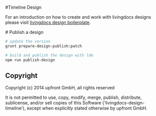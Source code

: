
#Timeline Design

For an introduction on how to create and work with livingdocs designs please visit [livingdocs design boilerplate](https://github.com/upfrontIO/livingdocs-design-boilerplate).


# Publish a design

```bash
# update the version
grunt prepare-design-publish:patch

# build and publish the design with ldm
npm run publish-design
```


## Copyright

Copyright (c) 2014 upfront GmbH, all rights reserved

It is not permitted to use, copy, modify, merge, publish, distribute, sublicense, and/or sell copies of this Software ('livingdocs-design-timeline'), except when explicitly stated otherwise by upfront GmbH.
